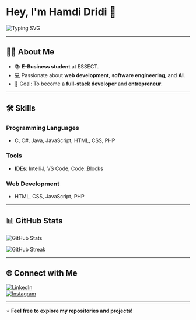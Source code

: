 # Hey, I'm Hamdi Dridi 👋

![Typing SVG](https://readme-typing-svg.herokuapp.com?font=Fira+Code&size=24&pause=1000&color=36BCF7&width=435&lines=Welcome+to+my+GitHub!;I'm+a+web+developer!;I+love+learning+new+technologies.)

---

## 🧑‍💻 About Me

- 📚 **E-Business student** at ESSECT.
- 💻 Passionate about **web development**, **software engineering**, and **AI**.
- 🎯 Goal: To become a **full-stack developer** and **entrepreneur**.

---

## 🛠️ Skills

### Programming Languages
- C, C#, Java, JavaScript, HTML, CSS, PHP

### Tools
- **IDEs**: IntelliJ, VS Code, Code::Blocks

### Web Development
- HTML, CSS, JavaScript, PHP

---

## 📊 GitHub Stats

![GitHub Stats](https://github-readme-stats.vercel.app/api?username=hamdidridi&show_icons=true&theme=dark)

![GitHub Streak](https://github-readme-streak-stats.herokuapp.com/?user=hamdidridi&theme=dark)

---

## 🌐 Connect with Me

[![LinkedIn](https://img.shields.io/badge/LinkedIn-Profile-blue?logo=linkedin)](https://www.linkedin.com/in/hamdi-dridi-tn/)  
[![Instagram](https://img.shields.io/badge/Instagram-Profile-pink?logo=instagram)](https://www.instagram.com/hamdidridi_/)

---

⭐ **Feel free to explore my repositories and projects!**
